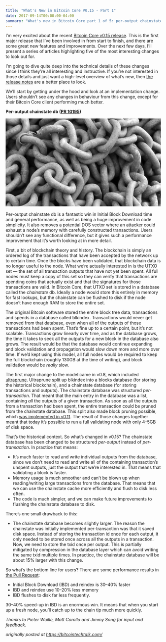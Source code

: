 ```yaml
---
title: "What's New in Bitcoin Core V0.15 - Part 1"
date: 2017-09-14T00:00:00-04:00
summary: "What's new in Bitcoin Core part 1 of 5: per-output chainstate database."
---
```


I’m very excited about the recent [Bitcoin Core v0.15
release](https://github.com/bitcoin/bitcoin/releases/tag/v0.15.0). This is the first major
release that I’ve been involved in from start to finish, and there are some
great new features and improvements. Over the next few days, I’ll present a
series of articles highlighting five of the most interesting changes to look out
for.

I’m going to dive quite deep into the technical details of these changes since I
think they’re all interesting and instructive. If you’re not interested in those
details and just want a high-level overview of what’s new, then [the release
notes](https://bitcoincore.org/en/releases/0.15.0/) are a better place to look.

We’ll start by getting under the hood and look at an implementation change.
Users shouldn’t see any changes in behaviour from this change, except for their
Bitcoin Core client performing much better.

**Per-output chainstate db ([PR
10195](https://github.com/bitcoin/bitcoin/pull/10195))**

<img src="./chain.jpeg" class="center-img">

Per-output chainstate db is a fantastic win in Initial Block Download time and
general performance, as well as being a huge improvement in code simplicity. It
also removes a potential DOS vector where an attacker could exhaust a node’s
memory with carefully constructed transactions. Users shouldn’t see any
functional difference, but it gives such a performance improvement that it’s
worth looking at in more detail.

First, a bit of blockchain theory and history. The blockchain is simply an
ordered log of the transactions that have been accepted by the network up to
certain time. Once the blocks have been validated, that blockchain data is no
longer useful to the node. What we’re actually interested in is the UTXO set —
the set of all transaction outputs that have not yet been spent. All full nodes
must keep a copy of this set so they can verify that transactions are spending
coins that actually exist and that the signatures for those transactions are
valid. In Bitcoin Core, that UTXO set is stored in a database called the
*chainstate* db. Ideally a node would store this entirely in memory for fast
lookups, but the chainstate can be flushed to disk if the node doesn’t have
enough RAM to store the entire set.

The original Bitcoin software stored the entire block tree data, transactions
and spends in a database called blkindex. Transactions would never get removed
from that database, even when all of the outputs of those transactions had been
spent. That’s fine up to a certain point, but it’s not scalable. Transactions
grow linearly over time, and as the database grows, the time it takes to seek
all the outputs for a new block in the database also grows. The result would be
that the database would continue expanding and block validation and propagation
would slow down more and more over time. If we’d kept using this model, all full
nodes would be required to keep the full blockchain (roughly 130GB at the time
of writing), and block validation would be *really* slow.

The first major change to the model came in v0.8, which included
[ultraprune](https://github.com/bitcoin/bitcoin/pull/1677). Ultraprune split up
blkindex into a blocks database (for storing the historical blockchain), and a
chainstate database (for storing transactions and outputs). The chainstate
database was structured *per-transaction*. That meant that the main entry in the
database was a list, containing *all* the outputs of a given transaction. As
soon as all the outputs from a transaction had been spent, the entire
transaction could be pruned from the chainstate database. This split also made
block pruning possible, which [was implemented in
v0.11](https://github.com/bitcoin/bitcoin/pull/5863). The result of those
changes together meant that today it’s possible to run a full validating node
with only 4–5GB of disk space.

That’s the historical context. So what’s changed in v0.15? The chainstate
database has been changed to be structured *per-output* instead of
*per-transaction*. In practice that means:

* It’s much faster to read and write individual outputs from the database, since
we don’t need to read and write all of the containing transaction’s unspent
outputs, just the output that we’re interested in. That means that validating a
block is faster.
* Memory usage is much smoother and can’t be blown up when reading/writing large
transactions from the database. That means that we can use the chainstate cache
more efficiently and flush to disk less often.
* The code is much simpler, and we can make future improvements to flushing the
chainstate database to disk.

There’s one small drawback to this:

* The chainstate database becomes slightly larger. The reason the chainstate was
initially implemented per-transaction was that it saved disk space. Instead of
storing the transaction id once for each output, it only needed to be stored
once across all the outputs in a transaction. Now, we need to store the txid
once per output. This is partially mitigated by compression in the database
layer which can avoid writing the same txid multiple times. In practice, the
chainstate database will be about 15% larger with this change.

So what’s the bottom line for users? There are some performance results in [the
Pull Request](https://github.com/bitcoin/bitcoin/pull/10195):

* Initial Block Download (IBD) and reindex is 30–40% faster
* IBD and reindex use 10–20% less memory
* IBD flushes to disk far less frequently.

30–40% speed-up in IBD is an enormous win. It means that when you start up a
fresh node, you’ll catch up to the chain tip much more quickly.

*Thanks to Pieter Wuille, Matt Corallo and Jimmy Song for input and feedback.*

_originally posted at https://bitcointechtalk.com/_
